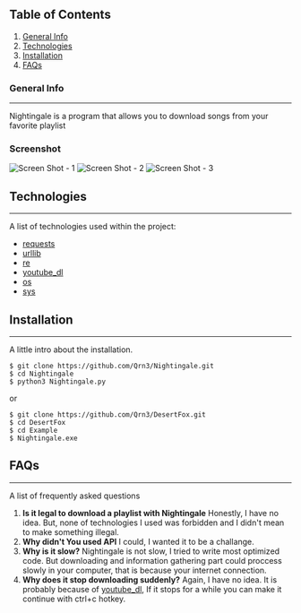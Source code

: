 ## Table of Contents
1. [General Info](#general-info)
2. [Technologies](#technologies)
3. [Installation](#installation)
4. [FAQs](#faqs)
### General Info
***
Nightingale is a program that allows you to download songs from your favorite playlist
### Screenshot
![Screen Shot - 1](https://github.com/Qrn3/Nightingale/blob/main/Screen%20Shoots/screenshot%20%20(1).png)
![Screen Shot - 2](https://github.com/Qrn3/Nightingale/blob/main/Screen%20Shoots/screenshot%20%20(2).png)
![Screen Shot - 3](https://github.com/Qrn3/Nightingale/blob/main/Screen%20Shoots/screenshot%20%20(1).png)
## Technologies
***
A list of technologies used within the project:
* [requests](https://pypi.org/project/requests/)
* [urllib](https://docs.python.org/3/library/urllib.html)
* [re](https://docs.python.org/3/library/re.html)
* [youtube_dl](https://youtube-dl.readthedocs.io/en/latest/)
* [os](https://docs.python.org/3/library/os.html)
* [sys](https://docs.python.org/3/library/sys.html)
## Installation
***
A little intro about the installation. 
```
$ git clone https://github.com/Qrn3/Nightingale.git
$ cd Nightingale
$ python3 Nightingale.py
```
or 
```
$ git clone https://github.com/Qrn3/DesertFox.git
$ cd DesertFox
$ cd Example
$ Nightingale.exe
```
## FAQs
***
A list of frequently asked questions
1. **Is it legal to download a playlist with Nightingale**
Honestly, I have no idea. But, none of technologies I used was forbidden and I didn't mean to make something illegal. 
2. **Why didn't You used API**
I could, I wanted it to be a challange. 
3. **Why is it slow?**
Nightingale is not slow, I tried to write most optimized code. But downloading and information gathering part could proccess slowly in your computer, that is because your internet connection. 
4. **Why does it stop downloading suddenly?**
Again, I have no idea. It is probably because of [youtube_dl](https://youtube-dl.readthedocs.io/en/latest/), If it stops for a while you can make it continue with ctrl+c hotkey.
